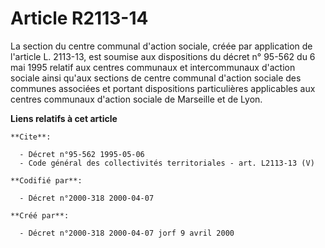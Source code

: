 # Article R2113-14

La section du centre communal d'action sociale, créée par application de l'article L. 2113-13, est soumise aux dispositions
du décret n° 95-562 du 6 mai 1995 relatif aux centres communaux et intercommunaux d'action sociale ainsi qu'aux sections de
centre communal d'action sociale des communes associées et portant dispositions particulières applicables aux centres
communaux d'action sociale de Marseille et de Lyon.

**Liens relatifs à cet article**

	**Cite**:

	  - Décret n°95-562 1995-05-06
	  - Code général des collectivités territoriales - art. L2113-13 (V)

	**Codifié par**:

	  - Décret n°2000-318 2000-04-07

	**Créé par**:

	  - Décret n°2000-318 2000-04-07 jorf 9 avril 2000
